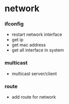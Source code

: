 # network

### ifconfig
- restart network interface
- get ip
- get mac address
- get all interface in system

### multicast
- multicast server/client

### route
- add route for network